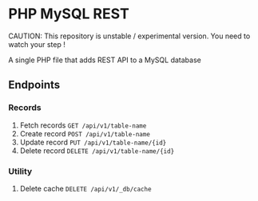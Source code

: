 # PHP MySQL REST

CAUTION: This repository is unstable / experimental version. You need to watch your step !

A single PHP file that adds REST API to a MySQL database

## Endpoints

### Records

 1. Fetch records `GET /api/v1/table-name`
 2. Create record `POST /api/v1/table-name`
 3. Update record `PUT /api/v1/table-name/{id}`
 4. Delete record `DELETE /api/v1/table-name/{id}`

### Utility

 1. Delete cache `DELETE /api/v1/_db/cache`
 
